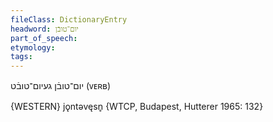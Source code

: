 ```yaml
---
fileClass: DictionaryEntry
headword: יום־טובֿן
part_of_speech: 
etymology: 
tags: 
---
```

יום־טובֿן
געיום־טובֿט
(ᴠᴇʀʙ)

{WESTERN}
jǫntəvęsn̥ {WTCP, Budapest, Hutterer 1965: 132}
